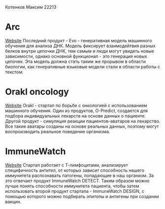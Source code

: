 Котенков Максим 22213

# Arc
[Website](https://arcinstitute.org/news/blog/evo-science)
Последний продукт - Evo - генеративная модель машинного обучения для анализа ДНК. Модель фиксирует взаимодейтвия разных белков внутри цепочки ДНК, тем самым и люди могут увидеть новые зависимости, однако основной функционал - это генерация новых цепочек. Эта модель должна стать таким же прорывом в области биологии, как генеративные языковые модели стали в области работы с текстом.
# Orakl oncology
[Website](https://www.orakl-oncology.com/)
Orakl - стартап по борьбе с онкологией с использованием машинного обучения. 
Один из продуктов, O-Predict, создается для подбора индивидуальных лекарств на основе данных о пациенте. Другой продукт - симуляция реакции пациентов-аватаров на лекарство. Все такие аватары созданы на основе реальных данных, поэтому могут воспроизводить реальное поведение организма.
# ImmuneWatch
[Website](https://www.immunewatch.com/)
Стартап работает с Т-лимфоцитами, анализирует специфичность антител, от которых зависит способность нашего иммунитета распознавать патогены, попадающие в наш организм. За это отвечает продукт ImmuneWatch DETECT. Таким образом можно лучше понять способности иммунитета пациента, чтобы затем использовать второй продукт стартапа - ImmuneWatch DESIGN, с помощью которого можно подбирать эпитопы и антигены при создании вакцин.
